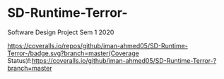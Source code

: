 # SD-Runtime-Terror-
Software Design Project Sem 1 2020

https://coveralls.io/repos/github/iman-ahmed05/SD-Runtime-Terror-/badge.svg?branch=master(Coverage Status)!:https://coveralls.io/github/iman-ahmed05/SD-Runtime-Terror-?branch=master


